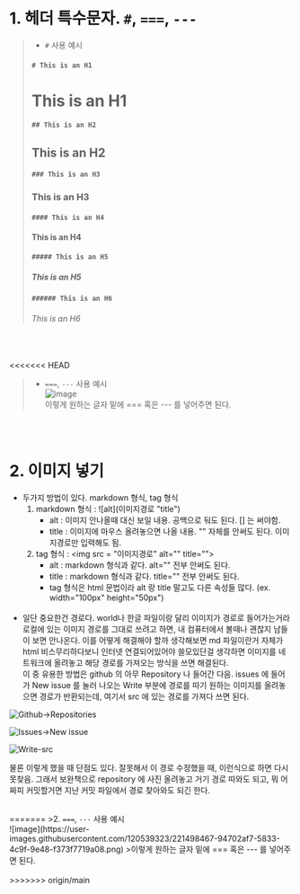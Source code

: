 # 1. 헤더 특수문자. <code>#</code>, <code>===</code>, <code>---</code>  
>* <code>#</code> 사용 예시<br>
>#### <code># This is an H1</code>
># This is an H1
>#### <code>## This is an H2</code>
>## This is an H2
>#### <code>### This is an H3</code>
>### This is an H3
>#### <code>#### This is an H4</code>
>#### This is an H4
>#### <code>##### This is an H5</code>
>##### This is an H5
>#### <code>###### This is an H6</code>
>###### This is an H6
<br><br>
<<<<<<< HEAD
> * <code>===</code>, <code>---</code> 사용 예시<br>
![image](https://user-images.githubusercontent.com/120539323/221498467-94702af7-5833-4c9f-9e48-f373f7719a08.png)  
>이렇게 원하는 글자 밑에 === 혹은 --- 를 넣어주면 된다.

<br><br>
# 2. 이미지 넣기

* 두가지 방법이 있다. markdown 형식, tag 형식<br>
    1. markdown 형식 : \!\[alt](이미지경로 "title")
        - alt : 이미지 안나올때 대신 보일 내용. 공백으로 둬도 된다. [] 는 써야함.
        - title : 이미지에 마우스 올려놓으면 나올 내용. "" 자체를 안써도 된다. 이미지경로만 입력해도 됨.  
    2. tag 형식 : \<img src = "이미지경로" alt="" title="">
        - alt : markdown 형식과 같다. alt="" 전부 안써도 된다.
        - title : markdown 형식과 같다. title="" 전부 안써도 된다.
        - tag 형식은 html 문법이라 alt 랑 title 말고도 다른 속성들 많다. (ex. width="100px" height="50px")
<br><br>
* 일단 중요한건 경로다. world나 한글 파일이랑 달리 이미지가 경로로 들어가는거라 로컬에 있는 이미지 경로를 그대로 쓰려고 하면, 내 컴퓨터에서 볼때나 괜찮지 남들이 보면 안나온다. 이를 어떻게 해결해야 할까 생각해보면 md 파일이란거 자체가 html 비스무리하다보니 인터넷 연결되어있어야 쓸모있단걸 생각하면 이미지를 네트워크에 올려놓고 해당 경로를 가져오는 방식을 쓰면 해결된다.<br>
이 중 유용한 방법은 github 의 아무 Repository 나 들어간 다음. issues 에 들어가 New issue 를 눌러 나오는 Write 부분에 경로를 따기 원하는 이미지를 올려놓으면 경로가 반환되는데, 여기서 src 에 있는 경로를 가져다 쓰면 된다.


<img src="https://user-images.githubusercontent.com/120539323/221552606-e5d28e85-c2db-4b40-b763-1e929fec2741.png" alt="Github->Repositories">

![Issues->New issue](https://user-images.githubusercontent.com/120539323/221552284-51f4b7e7-ab37-4024-8ce6-a35f8fee8f41.png)

<img src="https://user-images.githubusercontent.com/120539323/221564314-b1a87d7d-010b-4a91-a1ed-b3e2921cd736.png" alt="Write-src">

물론 이렇게 했을 때 단점도 있다. 잘못해서 이 경로 수정했을 때, 이런식으로 하면 다시 못찾음. 그래서 보완책으로 repository 에 사진 올려놓고 거기 경로 따와도 되고, 뭐 어짜피 커밋할거면 지난 커밋 파일에서 경로 찾아와도 되긴 한다.

<br>
=======
>2. <code>===</code>, <code>---</code> 사용 예시<br>
![image](https://user-images.githubusercontent.com/120539323/221498467-94702af7-5833-4c9f-9e48-f373f7719a08.png)  
>이렇게 원하는 글자 밑에 === 혹은 --- 를 넣어주면 된다.
<br><br>
>>>>>>> origin/main
